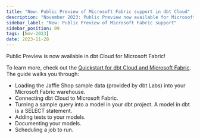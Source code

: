 ```yaml
---
title: "New: Public Preview of Microsoft Fabric support in dbt Cloud"
description: "November 2023: Public Preview now available for Microsoft Fabric in dbt Cloud"
sidebar_label: "New: Public Preview of Microsoft Fabric support"
sidebar_position: 09
tags: [Nov-2023]
date: 2023-11-28
---
```


Public Preview is now available in dbt Cloud for Microsoft Fabric! 

To learn more, check out the [Quickstart for dbt Cloud and Microsoft Fabric](/guides/microsoft-fabric?step=1). The guide walks you through: 

- Loading the Jaffle Shop sample data (provided by dbt Labs) into your Microsoft Fabric warehouse. 
- Connecting dbt Cloud to Microsoft Fabric.
- Turning a sample query into a model in your dbt project. A model in dbt is a SELECT statement.
- Adding tests to your models.
- Documenting your models.
- Scheduling a job to run.